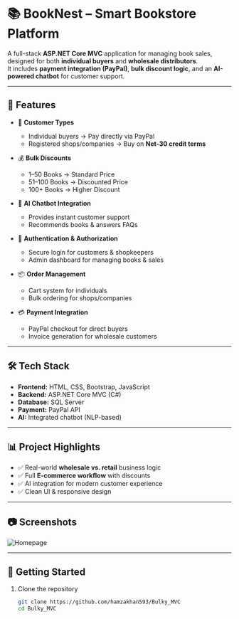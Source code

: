 # 📚 BookNest – Smart Bookstore Platform  

A full-stack **ASP.NET Core MVC** application for managing book sales, designed for both **individual buyers** and **wholesale distributors**.  
It includes **payment integration (PayPal)**, **bulk discount logic**, and an **AI-powered chatbot** for customer support.  

---

## 🚀 Features

- 👤 **Customer Types**  
  - Individual buyers → Pay directly via PayPal  
  - Registered shops/companies → Buy on **Net-30 credit terms**  

- 💰 **Bulk Discounts**  
  - 1–50 Books → Standard Price  
  - 51–100 Books → Discounted Price  
  - 100+ Books → Higher Discount  

- 🤖 **AI Chatbot Integration**  
  - Provides instant customer support  
  - Recommends books & answers FAQs  

- 🔐 **Authentication & Authorization**  
  - Secure login for customers & shopkeepers  
  - Admin dashboard for managing books & sales  

- 📦 **Order Management**  
  - Cart system for individuals  
  - Bulk ordering for shops/companies  

- 💳 **Payment Integration**  
  - PayPal checkout for direct buyers  
  - Invoice generation for wholesale customers  

---

## 🛠️ Tech Stack

- **Frontend:** HTML, CSS, Bootstrap, JavaScript  
- **Backend:** ASP.NET Core MVC (C#)  
- **Database:** SQL Server  
- **Payment:** PayPal API  
- **AI:** Integrated chatbot (NLP-based)  

---

## 📊 Project Highlights  

- ✅ Real-world **wholesale vs. retail** business logic  
- ✅ Full **E-commerce workflow** with discounts  
- ✅ AI integration for modern customer experience  
- ✅ Clean UI & responsive design  

---
## 📷 Screenshots  

![Homepage](https://raw.githubusercontent.com/Hamzakhan593/Bulky_MVC/master/screenshots/HomePage.png)

---

## 📌 Getting Started  

1. Clone the repository  
   ```bash
   git clone https://github.com/hamzakhan593/Bulky_MVC
   cd Bulky_MVC
